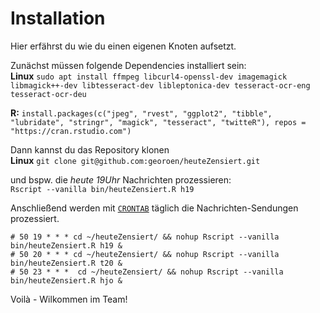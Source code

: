 # Installation
Hier erfährst du wie du einen eigenen Knoten aufsetzt.

Zunächst müssen folgende Dependencies installiert sein:  
  **Linux** `sudo apt install ffmpeg libcurl4-openssl-dev imagemagick libmagick++-dev libtesseract-dev libleptonica-dev tesseract-ocr-eng tesseract-ocr-deu`
    
**R:** `install.packages(c("jpeg", "rvest", "ggplot2", "tibble", "lubridate", "stringr", "magick", "tesseract", "twitteR"), repos = "https://cran.rstudio.com")`



Dann kannst du das Repository klonen  
**Linux** `git clone git@github.com:georoen/heuteZensiert.git`

und bspw. die *heute 19Uhr* Nachrichten prozessieren:  
`Rscript --vanilla bin/heuteZensiert.R h19`



Anschließend werden mit [`CRONTAB`](https://wiki.ubuntuusers.de/Cron/) täglich die Nachrichten-Sendungen prozessiert.
```
# 50 19 * * * cd ~/heuteZensiert/ && nohup Rscript --vanilla bin/heuteZensiert.R h19 &
# 50 20 * * * cd ~/heuteZensiert/ && nohup Rscript --vanilla bin/heuteZensiert.R t20 &
# 50 23 * * *  cd ~/heuteZensiert/ && nohup Rscript --vanilla bin/heuteZensiert.R hjo &
```

Voilà - Wilkommen im Team!